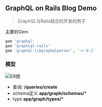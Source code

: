 
## GraphQL on Rails Blog Demo
> GraphQL与Rails结合的开发的例子

主要的Gem
```ruby
gem 'graphql'
gem 'graphiql-rails'
gem 'graphql-libgraphqlparser', '~> 0.2'
```
### 模型
![ER图](http://upload-images.jianshu.io/upload_images/1767848-b7e262cc67dde74c.png?imageMogr2/auto-orient/strip%7CimageView2/2/w/1240)  

- 查询: **/queries/create**
- schema定义 **app/graph/schemas/***
- type **app/graph/types/***
 
